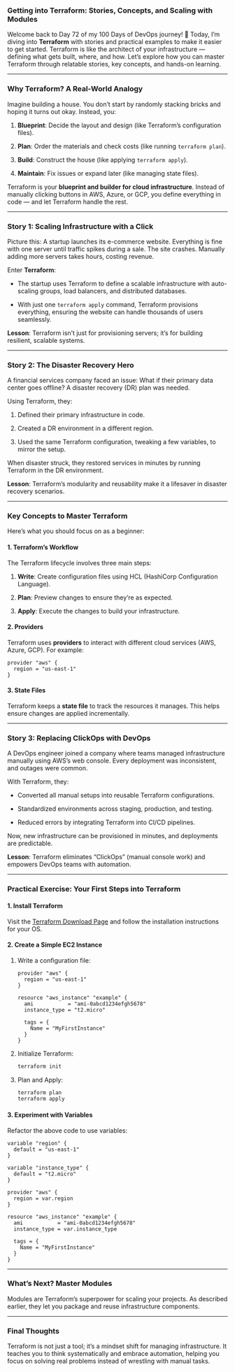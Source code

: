 ###  Getting into Terraform: Stories, Concepts, and Scaling with Modules

Welcome back to Day 72 of my 100 Days of DevOps journey! 🎉 Today, I’m diving into **Terraform** with stories and practical examples to make it easier to get started. Terraform is like the architect of your infrastructure — defining what gets built, where, and how. Let’s explore how you can master Terraform through relatable stories, key concepts, and hands-on learning.

----------

### **Why Terraform? A Real-World Analogy**

Imagine building a house. You don’t start by randomly stacking bricks and hoping it turns out okay. Instead, you:

1.  **Blueprint**: Decide the layout and design (like Terraform’s configuration files).
    
2.  **Plan**: Order the materials and check costs (like running `terraform plan`).
    
3.  **Build**: Construct the house (like applying `terraform apply`).
    
4.  **Maintain**: Fix issues or expand later (like managing state files).
    

Terraform is your **blueprint and builder for cloud infrastructure**. Instead of manually clicking buttons in AWS, Azure, or GCP, you define everything in code — and let Terraform handle the rest.

----------

### **Story 1: Scaling Infrastructure with a Click**

Picture this: A startup launches its e-commerce website. Everything is fine with one server until traffic spikes during a sale. The site crashes. Manually adding more servers takes hours, costing revenue.

Enter **Terraform**:

-   The startup uses Terraform to define a scalable infrastructure with auto-scaling groups, load balancers, and distributed databases.
    
-   With just one `terraform apply` command, Terraform provisions everything, ensuring the website can handle thousands of users seamlessly.
    

**Lesson**: Terraform isn’t just for provisioning servers; it’s for building resilient, scalable systems.

----------

### **Story 2: The Disaster Recovery Hero**

A financial services company faced an issue: What if their primary data center goes offline? A disaster recovery (DR) plan was needed.

Using Terraform, they:

1.  Defined their primary infrastructure in code.
    
2.  Created a DR environment in a different region.
    
3.  Used the same Terraform configuration, tweaking a few variables, to mirror the setup.
    

When disaster struck, they restored services in minutes by running Terraform in the DR environment.

**Lesson**: Terraform’s modularity and reusability make it a lifesaver in disaster recovery scenarios.

----------

### **Key Concepts to Master Terraform**

Here’s what you should focus on as a beginner:

#### **1. Terraform’s Workflow**

The Terraform lifecycle involves three main steps:

1.  **Write**: Create configuration files using HCL (HashiCorp Configuration Language).
    
2.  **Plan**: Preview changes to ensure they’re as expected.
    
3.  **Apply**: Execute the changes to build your infrastructure.
    

#### **2. Providers**

Terraform uses **providers** to interact with different cloud services (AWS, Azure, GCP). For example:

```plaintext
provider "aws" {
  region = "us-east-1"
}

```

#### **3. State Files**

Terraform keeps a **state file** to track the resources it manages. This helps ensure changes are applied incrementally.

----------

### **Story 3: Replacing ClickOps with DevOps**

A DevOps engineer joined a company where teams managed infrastructure manually using AWS’s web console. Every deployment was inconsistent, and outages were common.

With Terraform, they:

-   Converted all manual setups into reusable Terraform configurations.
    
-   Standardized environments across staging, production, and testing.
    
-   Reduced errors by integrating Terraform into CI/CD pipelines.
    

Now, new infrastructure can be provisioned in minutes, and deployments are predictable.

**Lesson**: Terraform eliminates “ClickOps” (manual console work) and empowers DevOps teams with automation.

----------

### **Practical Exercise: Your First Steps into Terraform**

#### **1. Install Terraform**

Visit the [Terraform Download Page](https://www.terraform.io/downloads.html) and follow the installation instructions for your OS.

#### **2. Create a Simple EC2 Instance**

1.  Write a configuration file:
    
    ```plaintext
    provider "aws" {
      region = "us-east-1"
    }
    
    resource "aws_instance" "example" {
      ami           = "ami-0abcd1234efgh5678"
      instance_type = "t2.micro"
    
      tags = {
        Name = "MyFirstInstance"
      }
    }
    
    ```
    
2.  Initialize Terraform:
    
    ```bash
    terraform init
    
    ```
    
3.  Plan and Apply:
    
    ```bash
    terraform plan
    terraform apply
    
    ```
    

#### **3. Experiment with Variables**

Refactor the above code to use variables:

```plaintext
variable "region" {
  default = "us-east-1"
}

variable "instance_type" {
  default = "t2.micro"
}

provider "aws" {
  region = var.region
}

resource "aws_instance" "example" {
  ami           = "ami-0abcd1234efgh5678"
  instance_type = var.instance_type

  tags = {
    Name = "MyFirstInstance"
  }
}

```

----------

### **What’s Next? Master Modules**

Modules are Terraform’s superpower for scaling your projects. As described earlier, they let you package and reuse infrastructure components.

----------

### **Final Thoughts**

Terraform is not just a tool; it’s a mindset shift for managing infrastructure. It teaches you to think systematically and embrace automation, helping you focus on solving real problems instead of wrestling with manual tasks.

